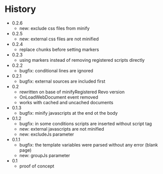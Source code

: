 History
================================================================================

- 0.2.6
    - new: exclude css files from minify
- 0.2.5
    - new: external css files are not minified
- 0.2.4
    - replace chunks before setting markers
- 0.2.3
    - using markers instead of removing registered scripts directly
- 0.2.2
    - bugfix: conditional lines are ignored 
- 0.2.1
    - bugfix: external sources are included first 
- 0.2 
    - rewritten on base of minifyRegistered Revo version
    - OnLoadWebDocument event removed
    - works with cached and uncached documents
- 0.1.3 
    - bugfix: minify javascripts at the end ot the body
- 0.1.2 
    - bugfix: in some conditions scripts are inserted without script tag
    - new: external javascripts are not minified
    - new: excludeJs parameter
- 0.1.1
    - bugfix: the template variables were parsed without any error (blank page)
    - new: groupJs parameter
- 0.1
    - proof of concept
